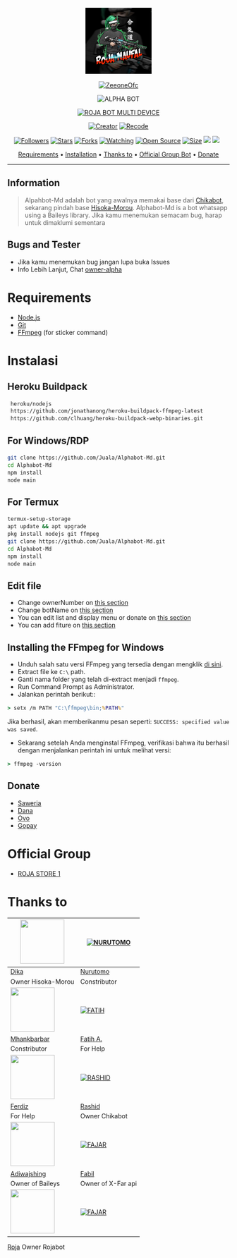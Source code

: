 <p align="center">
<img src="https://github.com/Juala/Haruka/blob/v4/settings/20211015_204036.jpg" alt="HARUKA BOT" height = "150" width="150"/>

<p align="center">
    <a href="https://zeeoneofc.github.io">
        <img
            src="https://readme-typing-svg.herokuapp.com?size=15&width=280&lines=Thank+for+creator+:+ROJA+BOT+🤎"
            alt="ZeeoneOfc"
        />
    </a>
</p>

<p align="center">
<img src="https://github.com/zeeoneofc/Alphabot-Md/blob/v5/image/lol.jpg" alt="ALPHA BOT" width="100"/>


</p>
<p align="center">
<a href="#"><img title="ROJA BOT MULTI DEVICE" src="https://img.shields.io/badge/ROJA BOT MULTI DEVICE-green?colorA=%23ff0000&colorB=%23017e40&style=for-the-badge"></a>
</p>
<p align="center">
<a href="https://github.com/Juala"><img title="Creator" src="https://img.shields.io/badge/Author-ROJA BOT-red.svg?style=for-the-badge&logo=github"></a>
<a href="https://github.com/Juala/Alphabot-Md"><img title="Recode" src="https://img.shields.io/badge/Recode-Juala-red.svg?style=for-the-badge&logo=github"></a>
</p>
<p align="center">
<a href="https://github.com/zeeoneofc/followers"><img title="Followers" src="https://img.shields.io/github/followers/zeeoneofc?color=red&style=flat-square"></a>
<a href="https://github.com/zeeoneofc/Alphabot-Md/stargazers/"><img title="Stars" src="https://img.shields.io/github/stars/zeeoneofc/Alphabot-Md?color=blue&style=flat-square"></a>
<a href="https://github.com/zeeoneofc/Alphabot-Md/network/members"><img title="Forks" src="https://img.shields.io/github/forks/zeeoneofc/Alphabot-Md?color=red&style=flat-square"></a>
<a href="https://github.com/zeeoneofc/Alphabot-Md/watchers"><img title="Watching" src="https://img.shields.io/github/watchers/zeeoneofc/Alphabot-Md?label=Watchers&color=blue&style=flat-square"></a>
<a href="https://github.com/zeeoneofc/Alphabot-Md"><img title="Open Source" src="https://badges.frapsoft.com/os/v2/open-source.svg?v=103"></a>
<a href="https://github.com/zeeoneofc/Alphabot-Md/"><img title="Size" src="https://img.shields.io/github/repo-size/zeeoneofc/Alphabot-Md?style=flat-square&color=green"></a>
<a href="https://hits.seeyoufarm.com"><img src="https://hits.seeyoufarm.com/api/count/incr/badge.svg?url=https%3A%2F%2Fgithub.com%2Fzeeoneofc%2FAlphabot-Md&count_bg=%2379C83D&title_bg=%23555555&icon=probot.svg&icon_color=%2300FF6D&title=hits&edge_flat=false"/></a>
<a href="https://github.com/zeeoneofc/Alphabot-Md/graphs/commit-activity"><img height="20" src="https://img.shields.io/badge/Maintained%3F-yes-green.svg"></a>&nbsp;&nbsp;
</p>

<p align="center">
  <a href="https://github.com/zeeoneofc/Alphabot-Md#requirements">Requirements</a> •
  <a href="https://github.com/zeeoneofc/Alphabot-Md#instalasi">Installation</a> •
  <a href="https://github.com/zeeoneofc/Alphabot-Md#thanks-to">Thanks to</a> •
  <a href="https://github.com/zeeoneofc/Alphabot-Md#Official-Group"> Official Group Bot</a> •
  <a href="https://github.com/zeeoneofc/Alphabot-Md#donate">Donate</a>
</p>
</div>


---

## Information
> Alpahbot-Md adalah bot yang awalnya memakai base dari [Chikabot](https://github.com/rashidsiregar28/chikabot/blob/main/README.md), sekarang pindah base [Hisoka-Morou](https://github.com/DikaArdnt/Hisoka-Morou). Alphabot-Md is a bot whatsapp using a Baileys library.
> Jika kamu menemukan semacam bug, harap untuk dimaklumi sementara

## Bugs and Tester
* Jika kamu menemukan bug jangan lupa buka Issues
* Info Lebih Lanjut, Chat [owner-alpha](https://wa.me/62887435047326)

# Requirements
* [Node.js](https://nodejs.org/en/)
* [Git](https://git-scm.com/downloads)
* [FFmpeg](https://github.com/BtbN/FFmpeg-Builds/releases/download/autobuild-2020-12-08-13-03/ffmpeg-n4.3.1-26-gca55240b8c-win64-gpl-4.3.zip) (for sticker command)

# Instalasi
## Heroku Buildpack
```bash
 heroku/nodejs
 https://github.com/jonathanong/heroku-buildpack-ffmpeg-latest
 https://github.com/clhuang/heroku-buildpack-webp-binaries.git
```

## For Windows/RDP
```bash
git clone https://github.com/Juala/Alphabot-Md.git
cd Alphabot-Md
npm install
node main
```
## For Termux
```bash
termux-setup-storage
apt update && apt upgrade
pkg install nodejs git ffmpeg
git clone https://github.com/Juala/Alphabot-Md.git
cd Alphabot-Md
npm install
node main
```

## Edit file
- Change ownerNumber on [this section](https://github.com/Juala/aAlphabot-Md/blob/7a7ebe69cf44686d8a577f616b38b5d299ffefcc/config.json#L2)
- Change botName on [this section](https://github.com/Juala/Alphabot-Md/blob/7a7ebe69cf44686d8a577f616b38b5d299ffefcc/config.json#L3)
- You can edit list and display menu or donate on [this section](https://github.com/Juala/Alphabot-Md/blob/main/help/ind.js)
- You can add fiture on [this section](https://github.com/Juala/Alphabot-Md/tree/main/message)


## Installing the FFmpeg for Windows
* Unduh salah satu versi FFmpeg yang tersedia dengan mengklik [di sini](https://www.gyan.dev/ffmpeg/builds/).
* Extract file ke `C:\` path.
* Ganti nama folder yang telah di-extract menjadi `ffmpeg`.
* Run Command Prompt as Administrator.
* Jalankan perintah berikut::
```cmd
> setx /m PATH "C:\ffmpeg\bin;%PATH%"
```
Jika berhasil, akan memberikanmu pesan seperti: `SUCCESS: specified value was saved`.
* Sekarang setelah Anda menginstal FFmpeg, verifikasi bahwa itu berhasil dengan menjalankan perintah ini untuk melihat versi:
```cmd
> ffmpeg -version
```

## Donate
- [Saweria](https://saweria.co/zeeoneofc)
- [Dana](https://j.top4top.io/p_20532posd1.jpg)
- [Ovo](https://h.top4top.io/p_2053vk0uw1.jpg)
- [Gopay](https://i.top4top.io/p_2053em3vh1.jpg)

# Official Group
- [ROJA STORE 1](https://chat.whatsapp.com/IUBeg6Uzam88Al5IfZLmKH)


# Thanks to
<a href="https://github.com/DikaArdnt"><img src="https://github.com/DikaArdnt.png?size=100" width="100" height="100"></a> | [![NURUTOMO](https://github.com/Nurutomo.png?size=100)](https://github.com/Nurutomo) 
---|---
[Dika](https://github.com/DikaArdnt)  | [Nurutomo](https://github.com/Nurutomo)
Owner Hisoka-Morou | Constributor |
<a href="https://github.com/MhankBarBar"><img src="https://github.com/MhankBarBar.png?size=100" width="100" height="100"></a> | [![FATIH](https://github.com/fatiharridho.png?size=100)](https://github.com/fatiharridho) 
[Mhankbarbar](https://github.com/MhankBarBar)  | [Fatih A.](https://github.com/fatiharridho)
Constributor | For Help |
<a href="https://github.com/FERDIZ-afk"><img src="https://github.com/FERDIZ-afk.png?size=100" width="100" height="100"></a> | [![RASHID](http://github.com/rashidsiregar28.png?size=100)](http://github.com/rashidsiregar28) 
[Ferdiz](https://github.com/FERDIZ-afk)  | [Rashid](https://github.com/rashidsiregar28)
For Help | Owner Chikabot |
<a href="https://github.com/adiwajshing"><img src="https://github.com/adiwajshing.png?size=100" width="100" height="100"></a> | [![FAJAR](http://github.com/xfar05.png?size=100)](http://github.com/xfar05) 
[Adiwajshing](https://github.com/adiwajshing) | [Fabil](https://github.com/xfar05)
Owner of Baileys | Owner of X-Far api |
<a href="https://github.com/Juala"><img src="https://github.com/Juala.png?size=100" width="100" height="100"></a> | [![FAJAR](http://github.com/xfar05.png?size=100)](http://github.com/xfar05) 
[Roja](https://github.com/Juala)
Owner Rojabot
